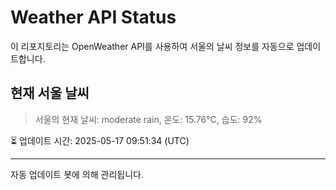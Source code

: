 
# Weather API Status

이 리포지토리는 OpenWeather API를 사용하여 서울의 날씨 정보를 자동으로 업데이트합니다.

## 현재 서울 날씨
> 서울의 현재 날씨: moderate rain, 온도: 15.76°C, 습도: 92%

⏳ 업데이트 시간: 2025-05-17 09:51:34 (UTC)

---
자동 업데이트 봇에 의해 관리됩니다.
